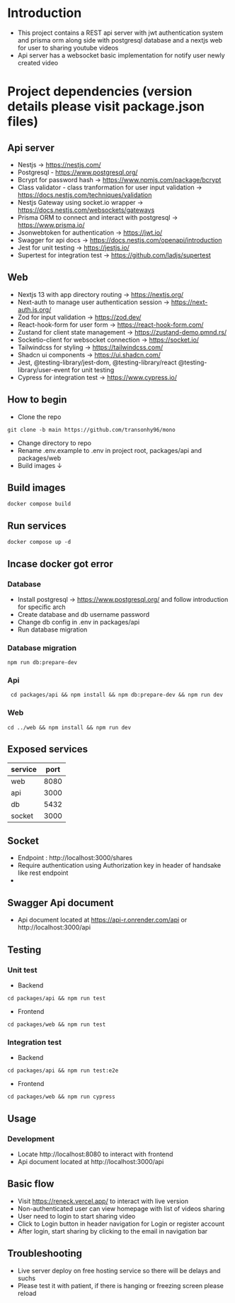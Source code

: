 # Introduction

- This project contains a REST api server with jwt authentication system and
  prisma orm along side with postgresql database and a nextjs web for user to sharing
  youtube videos
- Api server has a websocket basic implementation for notify user newly created
  video

# Project dependencies (version details please visit package.json files)

## Api server

- Nestjs -> https://nestjs.com/
- Postgresql - https://www.postgresql.org/
- Bcrypt for password hash -> https://www.npmjs.com/package/bcrypt
- Class validator - class tranformation for user input validation -> https://docs.nestjs.com/techniques/validation
- Nestjs Gateway using socket.io wrapper -> https://docs.nestjs.com/websockets/gateways
- Prisma ORM to connect and interact with postgresql -> https://www.prisma.io/
- Jsonwebtoken for authentication -> https://jwt.io/
- Swagger for api docs -> https://docs.nestjs.com/openapi/introduction
- Jest for unit testing -> https://jestjs.io/
- Supertest for integration test -> https://github.com/ladjs/supertest

## Web

- Nextjs 13 with app directory routing -> https://nextjs.org/
- Next-auth to manage user authentication session -> https://next-auth.js.org/
- Zod for input validation -> https://zod.dev/
- React-hook-form for user form -> https://react-hook-form.com/
- Zustand for client state management -> https://zustand-demo.pmnd.rs/
- Socketio-client for websocket connection -> https://socket.io/
- Tailwindcss for styling -> https://tailwindcss.com/
- Shadcn ui components -> https://ui.shadcn.com/
- Jest, @testing-library/jest-dom, @testing-library/react
  @testing-library/user-event for unit testing
- Cypress for integration test -> https://www.cypress.io/

## How to begin

- Clone the repo

```shell
git clone -b main https://github.com/transonhy96/mono

```

- Change directory to repo
- Rename .env.example to .env in project root, packages/api and packages/web
- Build images &#8595;

## Build images

```shell
docker compose build
```

## Run services

```shell
docker compose up -d
```

## Incase docker got error

### Database

- Install postgresql -> https://www.postgresql.org/ and follow introduction for specific arch
- Create database and db username password
- Change db config in .env in packages/api
- Run database migration

### Database migration

```shell
npm run db:prepare-dev
```
### Api

```shell
 cd packages/api && npm install && npm db:prepare-dev && npm run dev
```

### Web

```shell
cd ../web && npm install && npm run dev

```

## Exposed services

| service | port |
| ------- | ---- |
| web     | 8080 |
| api     | 3000 |
| db      | 5432 |
| socket  | 3000 |

## Socket 

- Endpoint : http://localhost:3000/shares
- Require authentication using Authorization key in header of handsake like rest endpoint
- 
## Swagger Api document

- Api document located at https://api-r.onrender.com/api or http://localhost:3000/api

## Testing

### Unit test

- Backend
```shell
cd packages/api && npm run test
```
- Frontend
```shell
cd packages/web && npm run test
```
### Integration test

- Backend
```shell
cd packages/api && npm run test:e2e
```
- Frontend
```shell
cd packages/web && npm run cypress
```

## Usage

### Development

- Locate http://localhost:8080 to interact with frontend
- Api document located at http://localhost:3000/api

## Basic flow

- Visit https://reneck.vercel.app/ to interact with live version
- Non-authenticated user can view homepage with list of videos sharing
- User need to login to start sharing video
- Click to Login button in header navigation for Login or register account
- After login, start sharing by clicking to the email in navigation bar

## Troubleshooting

- Live server deploy on free hosting service so there will be delays and suchs
- Please test it with patient, if there is hanging or freezing screen please reload
